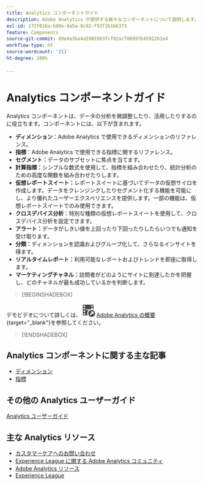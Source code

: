 ```yaml
---
title: Analytics コンポーネントガイド
description: Adobe Analytics が提供する様々なコンポーネントについて説明します。
exl-id: 172f816a-b90e-4a5a-8c92-f92f2b1663f3
feature: Components
source-git-commit: 80e4a3ba4a5985563fcf02acf06997b4592261e4
workflow-type: ht
source-wordcount: '211'
ht-degree: 100%

---
```


# Analytics コンポーネントガイド

Analytics コンポーネントは、データの分析を微調整したり、活用したりするのに役立ちます。コンポーネントには、以下が含まれます。

* **ディメンション**：Adobe Analytics で使用できるディメンションのリファレンス。
* **指標**：Adobe Analytics で使用できる指標に関するリファレンス。
* **セグメント：**&#x200B;データのサブセットに焦点を当てます。
* **計算指標：**&#x200B;シンプルな数式を使用して、指標を組み合わせたり、統計分析のための高度な関数を組み合わせたりします。
* **仮想レポートスイート：**&#x200B;レポートスイートに基づいてデータの仮想サイロを作成します。データをクレンジングしたりセグメント化する機能を可能にし、より優れたユーザーエクスペリエンスを提供します。一部の機能は、仮想レポートスイートでのみ使用できます。
* **クロスデバイス分析**：特別な種類の仮想レポートスイートを使用して、クロスデバイス分析を設定できます。
* **アラート：**&#x200B;データがしきい値を上回ったり下回ったりしたらいつでも通知を受け取ります。
* **分類：**&#x200B;ディメンションを認識およびグループ化して、さらなるインサイトを得ます。
* **リアルタイムレポート：**&#x200B;利用可能なレポートおよびトレンドを即座に取得します。
* **マーケティングチャネル：**&#x200B;訪問者がどのようにサイトに到達したかを把握し、どのチャネルが最も成功しているかを判断します。


>[!BEGINSHADEBOX]

デモビデオについて詳しくは、![VideoCheckedOut](/help/assets/icons/VideoCheckedOut.svg) [Adobe Analytics の概要](https://video.tv.adobe.com/v/27429?quality=12&learn=on){target="_blank"}を参照してください。

>[!ENDSHADEBOX]


## Analytics コンポーネントに関する主な記事

* [ディメンション](dimensions/overview.md)
* [指標](metrics/overview.md)

## その他の Analytics ユーザーガイド

[Analytics ユーザーガイド](https://experienceleague.adobe.com/docs/analytics.html?lang=ja)

## 主な Analytics リソース

* [カスタマーケアへのお問い合わせ](https://experienceleague.adobe.com/ja?support-solution=Analytics#support)
* [Experience League に関する Adobe Analytics コミュニティ](https://experienceleaguecommunities.adobe.com/t5/adobe-analytics/ct-p/adobe-analytics-community?profile.language=ja)
* [Adobe Analytics リソース](https://experienceleaguecommunities.adobe.com/t5/adobe-analytics-discussions/adobe-analytics-resources/m-p/276666?profile.language=ja)
* [Experience League](https://landing.adobe.com/experience-league/)
